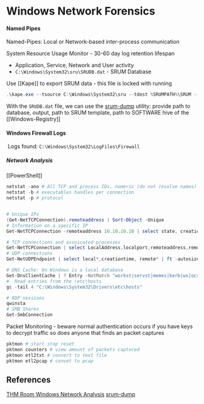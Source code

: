 # Windows Network Forensics


#### Named Pipes

Named-Pipes: Local or Network-based inter-process communication

System Resource Usage Monitor - 30-60 day log retention lifespan
- Application, Service, Network and User activity
- `C:\Windows\System32\sru\SRUDB.dat` - SRUM Database

Use [[Kape]] to export SRUM data - this file is locked with running
```powershell
.\kape.exe --tsource C:\Windows\System32\sru --tdest %SRUMPATH%\SRUM --tflush --mdest %SRUMPATH%\MODULE --mflush --module SRUMDump --target SRUM
```
With the `SRUDB.dat` file, we can use the [srum-dump](https://github.com/MarkBaggett/srum-dump) utility: provide path to database, output, path to SRUM template, path to SOFTWARE hive of the [[Windows-Registry]] 

#### Windows Firewall Logs

 Logs found: `C:\Windows\System32\LogFiles\Firewall`

##### Network Analysis

[[PowerShell]]  
```powershell
netstat -ano # All TCP and process IDs, numeric (do not resolve names)
netstat -b # executables handles per connection
netstat -p # protocol


# Unique IPs
(Get-NetTCPConnection).remoteaddress | Sort-Object -Unique
# Information on a specific IP
Get-NetTCPConnection -remoteaddress 10.10.10.10 | select state, creationtime, localport,remoteport | ft -autosize

# TCP connections and assoicated processes
Get-NetTCPConnection | select LocalAddress,localport,remoteaddress,remoteport,state,@{name="process";Expression={(get-process -id $_.OwningProcess).ProcessName}}, @{Name="cmdline";Expression={(Get-WmiObject Win32_Process -filter "ProcessId = $($_.OwningProcess)").commandline}} | sort Remoteaddress -Descending | ft -wrap -autosize
# UDP connections
Get-NetUDPEndpoint | select local*,creationtime, remote* | ft -autosize

# DNS Cache: On Windows is a local database
Get-DnsClientCache | ? Entry -NotMatch "workst|servst|memes|kerb|ws|ocsp" | out-string -width 1000
#  Read entries from the \etc\hosts
gc -tail 4 "C:\Windows\System32\Drivers\etc\hosts"

# RDP sessions
qwinsta
# SMB Shares
Get-SmbConnection
```

Packet Monitoring - beware normal authentication occurs if you have keys to decrypt traffic so does anyone that finds an packet captures
```powershell
pktmon # start stop reset 
pktmon counters # view amount of packets captured
pktmon etl2txt # convert to text file
pktmon etl2pcap # convet to pcap
```

## References

[THM Room Windows Network Analysis](https://tryhackme.com/r/room/windowsnetworkanalysis)
[srum-dump](https://github.com/MarkBaggett/srum-dump) 